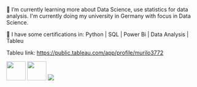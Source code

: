 

🌱 I’m currently learning more about Data Science, use statistics for data analysis. 
      I'm currently doing my university in Germany with focus in Data Science.
  
📝 I have some certifications in: Python | SQL | Power Bi |  Data Analysis | Tableu

Tableu link: https://public.tableau.com/app/profile/murilo3772
  

<img height="50" src="https://cdn.jsdelivr.net/gh/devicons/devicon/icons/python/python-original-wordmark.svg" />


<img height="50" src="https://cdn.jsdelivr.net/gh/devicons/devicon/icons/mysql/mysql-plain-wordmark.svg" />
          
<a href = "https://www.linkedin.com/in/murilo-xavier-8662a8100/" target= "_blank">


<img src= "https://img.shields.io/badge/LinkedIn-0077B5?style=for-the-badge&logo=linkedin&logoColor=white" target= "_blank">
          

